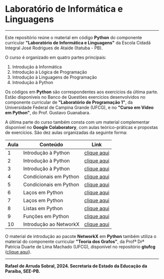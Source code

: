 # Laboratório de Informática e Linguagens
***

Este repositório reúne o material em código **Python** do componente curricular **"Laboratório de Informática e Linguagens"** da Escola Cidadã Integral José Rodrigues de Ataíde (Itatuba - PB).

O curso é organizado em quatro partes principais:

1. Introdução à Informática
2. Introdução à Lógica de Programação
3. Introdução à Linguagens de Programação
4. Introdução à Python

Os códigos em **Python** são correspondentes aos exercícios da última parte. Estão disponíveis no Banco de Questões exercícios desenvolvidos no componente curricular de **"Laboratório de Programação 1"**, da Universidade Federal de Campina Grande (UFCG), e no **"Curso em Vídeo em Python"**, do Prof. Gustavo Guanabara.

A última parte do curso também consta com um material complementar disponível no **Google Colaboratory**, com aulas teórico-práticas e propostas de exercícios. São dez aulas organizadas da seguinte forma:

Aula | Conteúdo | Link
---|---|---
1 | Introdução à Python | [clique aqui](https://colab.research.google.com/drive/198iSXuM-m-D0Mz-cSz4JqcZ5EN0SDy5p?usp=sharing)
2 | Introdução à Python | [clique aqui](https://colab.research.google.com/drive/1sffnvdlHOHfqPWx9Yw0aOL6KRaPgYgN5?usp=sharing)
3 | Introdução à Python | [clique aqui](https://colab.research.google.com/drive/1VJtjq5wdcM0y7dMxuwW13O6Eb57SiJze?usp=sharing)
4 | Condicionais em Python | [clique aqui](https://colab.research.google.com/drive/12dbyQ7rvaUjeI8lkcegO_q2UUgawu6Bv?usp=sharing)
5 | Condicionais em Python | [clique aqui](https://colab.research.google.com/drive/1tItuy2ew9zPMVf8GYMbK5D--iae2D4kg?usp=sharing)
6 | Laços em Python | [clique aqui](https://colab.research.google.com/drive/17W2nX5bxXmv9Tzo5f0SEPI63ciY4fz6I?usp=sharing)
7 | Laços em Python | [clique aqui](https://colab.research.google.com/drive/1e-cWghCzrNHa90WLOLcSyy7Qc5L3eDnd?usp=sharing)
8 | Listas em Python | [clique aqui](https://colab.research.google.com/drive/1k5kLaV-sn2-qH_klvu_PcoS7CkQtRHkF?usp=sharing)
9 | Funções em Python | [clique aqui](https://colab.research.google.com/drive/1_Muk1RRuFMCtsH4tQAbwwo7C6i3lH4HB?usp=sharing)
10 | Introdução ao NetworkX | [clique aqui](https://colab.research.google.com/drive/1aen4ycgiC1qxp8lMjqpgrJrpJQlEhiCu?usp=sharing)

O material de introdução ao pacote **NetworkX** em **Python** também utiliza o material do componente curricular **"Teoria dos Grafos"**, da Profª Drª Patrícia Duarte de Lima Machado (UFCG), disponível no repositório **gtufcg** ([clique aqui](https://github.com/pdlmachado/gtufcg)).

***
**Rafael de Arruda Sobral, 2024. Secretaria de Estado da Educação da Paraíba, SEE-PB.**
